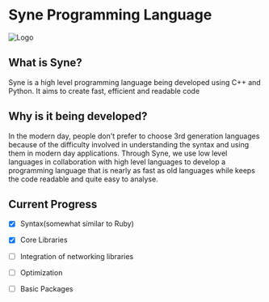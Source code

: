 # Syne Programming Language

![Logo](https://i.imgur.com/djYlSOg.png=100x100)



## **What is Syne?**

Syne is a high level programming language being developed using C++ and Python. It aims to create fast, efficient and readable code

## Why is it being developed?

In the modern day, people don't prefer to choose 3rd generation languages because of the difficulty involved in understanding the syntax and using them in modern day applications. Through Syne, we use low level languages in collaboration with high level languages to develop a programming language that is nearly as fast as old languages while keeps the code readable and quite easy to analyse.

## Current Progress
- [x] Syntax(somewhat similar to Ruby)
- [x] Core Libraries
- [ ] Integration of networking libraries
- [ ] Optimization
- [ ] Basic Packages

